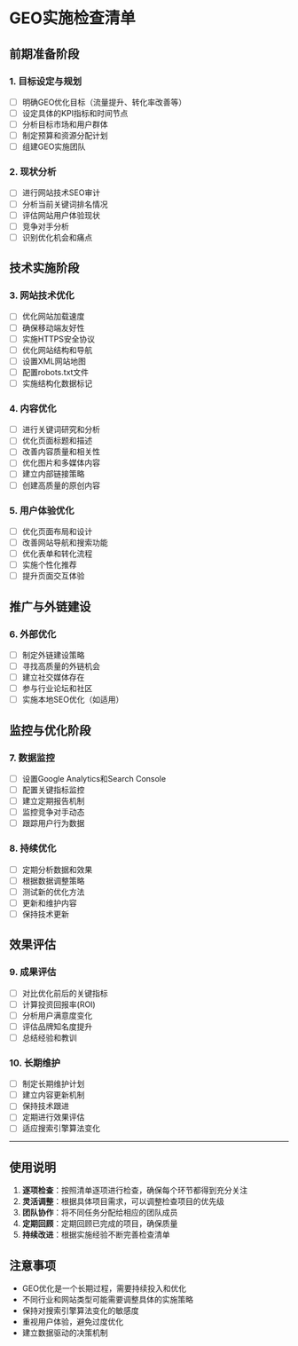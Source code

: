 # GEO实施检查清单

## 前期准备阶段

### 1. 目标设定与规划
- [ ] 明确GEO优化目标（流量提升、转化率改善等）
- [ ] 设定具体的KPI指标和时间节点
- [ ] 分析目标市场和用户群体
- [ ] 制定预算和资源分配计划
- [ ] 组建GEO实施团队

### 2. 现状分析
- [ ] 进行网站技术SEO审计
- [ ] 分析当前关键词排名情况
- [ ] 评估网站用户体验现状
- [ ] 竞争对手分析
- [ ] 识别优化机会和痛点

## 技术实施阶段

### 3. 网站技术优化
- [ ] 优化网站加载速度
- [ ] 确保移动端友好性
- [ ] 实施HTTPS安全协议
- [ ] 优化网站结构和导航
- [ ] 设置XML网站地图
- [ ] 配置robots.txt文件
- [ ] 实施结构化数据标记

### 4. 内容优化
- [ ] 进行关键词研究和分析
- [ ] 优化页面标题和描述
- [ ] 改善内容质量和相关性
- [ ] 优化图片和多媒体内容
- [ ] 建立内部链接策略
- [ ] 创建高质量的原创内容

### 5. 用户体验优化
- [ ] 优化页面布局和设计
- [ ] 改善网站导航和搜索功能
- [ ] 优化表单和转化流程
- [ ] 实施个性化推荐
- [ ] 提升页面交互体验

## 推广与外链建设

### 6. 外部优化
- [ ] 制定外链建设策略
- [ ] 寻找高质量的外链机会
- [ ] 建立社交媒体存在
- [ ] 参与行业论坛和社区
- [ ] 实施本地SEO优化（如适用）

## 监控与优化阶段

### 7. 数据监控
- [ ] 设置Google Analytics和Search Console
- [ ] 配置关键指标监控
- [ ] 建立定期报告机制
- [ ] 监控竞争对手动态
- [ ] 跟踪用户行为数据

### 8. 持续优化
- [ ] 定期分析数据和效果
- [ ] 根据数据调整策略
- [ ] 测试新的优化方法
- [ ] 更新和维护内容
- [ ] 保持技术更新

## 效果评估

### 9. 成果评估
- [ ] 对比优化前后的关键指标
- [ ] 计算投资回报率(ROI)
- [ ] 分析用户满意度变化
- [ ] 评估品牌知名度提升
- [ ] 总结经验和教训

### 10. 长期维护
- [ ] 制定长期维护计划
- [ ] 建立内容更新机制
- [ ] 保持技术跟进
- [ ] 定期进行效果评估
- [ ] 适应搜索引擎算法变化

---

## 使用说明

1. **逐项检查**：按照清单逐项进行检查，确保每个环节都得到充分关注
2. **灵活调整**：根据具体项目需求，可以调整检查项目的优先级
3. **团队协作**：将不同任务分配给相应的团队成员
4. **定期回顾**：定期回顾已完成的项目，确保质量
5. **持续改进**：根据实施经验不断完善检查清单

## 注意事项

- GEO优化是一个长期过程，需要持续投入和优化
- 不同行业和网站类型可能需要调整具体的实施策略
- 保持对搜索引擎算法变化的敏感度
- 重视用户体验，避免过度优化
- 建立数据驱动的决策机制